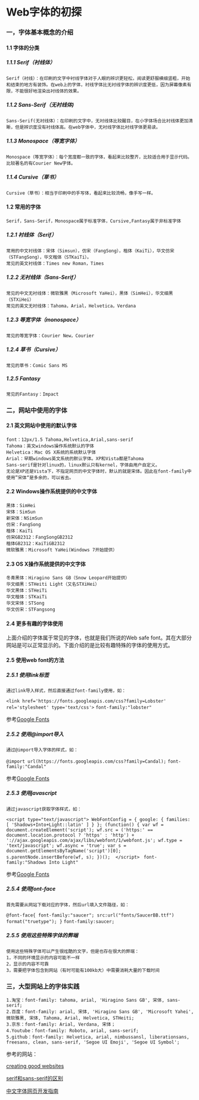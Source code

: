 # Web字体的初探
   
### 一，字体基本概念的介绍

#### 1.1 字体的分类
##### 1.1.1 Serif（衬线体）
	Serif（衬线）：在印刷的文字中衬线字体对于人眼的辨识更轻松，阅读更舒服横细竖粗，开始和结束的地方有装饰。在web上的字体，衬线字体比无衬线字体的辨识度更低，因为屏幕像素有限，不能很好地渲染出衬线体的效果。
##### 1.1.2 Sans-Serif（无衬线体)
	Sans-Serif(无衬线体）：在印刷的文字中，无衬线体比较醒目，在小字体场合比衬线体更加清晰，但是辨识度没有衬线体高。在web字体中，无衬线字体比衬线字体更易读。
##### 1.1.3 Monospace（等宽字体）
	Monospace（等宽字体）：每个宽度都一致的字体，看起来比较整齐，比较适合用于显示代码。比较著名的有Courier New字体。
##### 1.1.4 Cursive（草书）
	Cursive（草书）：相当于印刷中的手写体，看起来比较流畅，像手写一样。
#### 1.2 常用的字体
	Serif，Sans-Serif，Monospace属于标准字体，Cursive,Fantasy属于非标准字体
##### 1.2.1 衬线体（Serif）
	常用的中文衬线体：宋体（Simsun），仿宋（FangSong），楷体（KaiTi），华文仿宋（STFangSong），华文楷体（STKaiTi）。
	常见的英文衬线体：Times new Roman，Times
##### 1.2.2 无衬线体（Sans-Serif）
	常见的中文无衬线体：微软雅黑（Microsoft YaHei），黑体（SimHei），华文细黑（STXiHei）
	常见的英文无衬线体：Tahoma，Arial，Helvetica，Verdana
##### 1.2.3 等宽字体（monospace）
	常见的等宽字体：Courier New，Courier
##### 1.2.4 草书（Cursive）
	常见的草书：Comic Sans MS
##### 1.2.5 Fantasy
	常见的Fantasy：Impact

### 二，网站中使用的字体
#### 2.1 英文网站中使用的默认字体
	font：12px/1.5 Tahoma,Helvetica,Arial,sans-serif
	Tahoma：英文windows操作系统默认的字体
	Helvetica：Mac OS X系统的系统默认字体
	Arial：早期windows英文系统的默认字体。XP和Vista都是Tahoma
	Sans-serif是针对linux的，linux默认只有kernel，字体由用户自定义。
	无论是XP还是Vista下，不指定网页的中文字体时，默认的就是宋体。因此在font-family中使用”宋体“是多余的，可以省去。
#### 2.2 Windows操作系统提供的中文字体
	黑体：SimHei
	宋体：SimSun
	新宋体：NSimSun
	仿宋：FangSong
	楷体：KaiTi
	仿宋GB2312：FangSongGB2312
	楷体GB2312：KaiTiGB2312
	微软雅黑：Microsoft YaHei(Windows 7开始提供）
#### 2.3 OS X操作系统提供的中文字体
	冬青黑体：Hiragino Sans GB（Snow Leopard开始提供）
	华文细黑：STHeiti Light（又名STXiHei）
	华文黑体：STHeiTi
	华文楷体：STKaiTi
	华文宋体：STSong
	华文仿宋：STFangsong
#### 2.4 更多有趣的字体使用
上面介绍的字体属于常见的字体，也就是我们所说的Web safe font。其在大部分网站是可以正常显示的。下面介绍的是比较有趣特殊的字体的使用方式。
#### 2.5 使用web font的方法
##### 2.5.1 使用link标签
	通过link导入样式，然后直接通过font-family使用，如：
`<link href='https://fonts.googleapis.com/css?family=Lobster' rel='stylesheet' type='text/css'>`
`font-family:"lobster"`

参考[Google Fonts](https://www.google.com/fonts)
##### 2.5.2 使用@import导入
	通过@import导入字体的样式，如：
`@import url(https://fonts.googleapis.com/css?family=Candal);`
`font-family:"Candal"`

参考[Google Fonts](https://www.google.com/fonts)
##### 2.5.3 使用javascript
	通过javascript获取字体样式，如：
`<script type="text/javascript">
			  WebFontConfig = {
				google: { families: [ 'Shadows+Into+Light::latin' ] }
			  };
			  (function() {
				var wf = document.createElement('script');
				wf.src = ('https:' == document.location.protocol ? 'https' : 'http') +
				  '://ajax.googleapis.com/ajax/libs/webfont/1/webfont.js';
				wf.type = 'text/javascript';
				wf.async = 'true';
				var s = document.getElementsByTagName('script')[0];
				s.parentNode.insertBefore(wf, s);
			  })(); 
		</script>
`
`font-family:"Shadows Into Light"`

参考[Google Fonts](https://www.google.com/fonts)

##### 2.5.4 使用font-face
	首先需要从网站下载对应的字体，然后url填入文件路径，如：
`@font-face{
				font-family:"saucer";
				src:url("fonts/SaucerBB.ttf") format("truetype");
			}`
`font-family:saucer;`

##### 2.5.5 使用这些特殊字体的弊端
	使用这些特殊字体可以产生很炫酷的文字，但是也存在很大的弊端：
	1，不同的环境显示的内容可能不一样
	2，显示的内容不可靠
	3，需要把字体包含到网站（有时可能有100kb大）中需要消耗大量的下载时间

### 三，大型网站上的字体实践
	1.淘宝：font-family: tahoma, arial, 'Hiragino Sans GB', 宋体, sans-serif;
	2.百度：font-family: arial, 宋体, 'Hiragino Sans GB', 'Microsoft Yahei', 微软雅黑, 宋体, Tahoma, Arial, Helvetica, STHeiti;
	3.京东：font-family: Arial, Verdana, 宋体；
	4.Youtube：font-family: Roboto, arial, sans-serif;
	5.github：font-family: Helvetica, arial, nimbussansl, liberationsans, freesans, clean, sans-serif, 'Segoe UI Emoji', 'Segoe UI Symbol';
参考的网站：

[creating good websites](http://www.leafdigital.com/class/lessons/graphicdesign1/4.html)

[serif和sans-serif的区别](http://kb.cnblogs.com/page/192018/)

[中文字体网页开发指南](http://www.ruanyifeng.com/blog/2014/07/chinese_fonts.html)
